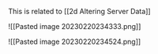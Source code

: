 This is related to [[2d Altering Server Data]]

![[Pasted image 20230220234333.png]]

![[Pasted image 20230220234524.png]]

